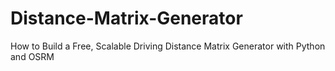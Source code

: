 # Distance-Matrix-Generator
How to Build a Free, Scalable Driving Distance Matrix Generator with Python and OSRM
